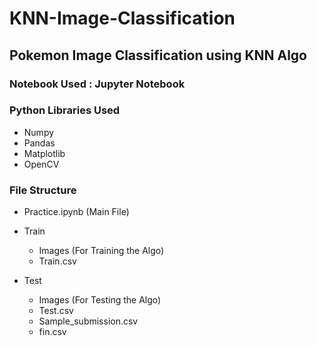 # KNN-Image-Classification
## Pokemon Image Classification using KNN Algo

### Notebook Used : Jupyter Notebook

### Python Libraries Used

- Numpy
- Pandas
- Matplotlib
- OpenCV

### File Structure

- Practice.ipynb (Main File)

- Train
	- Images (For Training the Algo)
	- Train.csv
- Test
	- Images (For Testing the Algo)
	- Test.csv
	- Sample_submission.csv
	- fin.csv 

